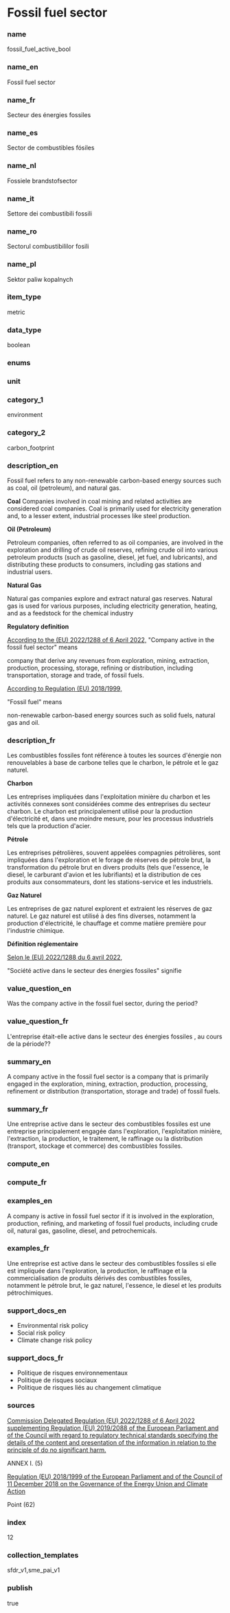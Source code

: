 # Fossil fuel sector

### name

fossil_fuel_active_bool

### name_en

Fossil fuel sector

### name_fr

Secteur des énergies fossiles

### name_es

Sector de combustibles fósiles

### name_nl

Fossiele brandstofsector

### name_it

Settore dei combustibili fossili

### name_ro

Sectorul combustibililor fosili

### name_pl

Sektor paliw kopalnych

### item_type

metric

### data_type

boolean

### enums



### unit



### category_1

environment

### category_2

carbon_footprint

### description_en

Fossil fuel refers to any non-renewable carbon-based
energy sources such as coal, oil (petroleum), and natural gas.


**Coal**
Companies involved in coal mining and related activities are considered coal
companies. Coal is primarily used for electricity generation and, to a lesser
extent, industrial processes like steel production.


**Oil (Petroleum)**   

Petroleum companies, often referred to as oil companies, are involved in the
exploration and drilling of crude oil reserves, refining crude oil into various
petroleum products (such as gasoline, diesel, jet fuel, and lubricants), and
distributing these products to consumers, including gas stations and industrial
users.


**Natural Gas**   

Natural gas companies explore and extract natural gas reserves. Natural gas is
used for various purposes, including electricity generation, heating, and as a
feedstock for the chemical industry


**Regulatory definition**  

[According to the (EU) 2022/1288 of 6 April 2022,](https://eur-lex.europa.eu/legal-content/EN/TXT/?uri=CELEX%3A02022R1288-20220725&qid=1678982393264) 
"Company active in the fossil fuel sector" means  

company that derive any revenues from exploration, mining, extraction,
production, processing, storage, refining or distribution, including
transportation, storage and trade, of fossil fuels.  

  

[According to Regulation (EU) 2018/1999,](https://eur-lex.europa.eu/legal-content/EN/TXT/?uri=CELEX%3A02018R1999-20210729)   


"Fossil fuel" means   

non-renewable carbon-based energy sources such as solid fuels, natural gas and oil.


### description_fr

Les combustibles fossiles font référence à toutes les
sources d'énergie non renouvelables à base de carbone telles que le charbon, le
pétrole et le gaz naturel.


**Charbon**  

Les entreprises impliquées dans l'exploitation minière du charbon et les
activités connexes sont considérées comme des entreprises du secteur charbon.
Le charbon est principalement utilisé pour la production d'électricité et, dans
une moindre mesure, pour les processus industriels tels que la production
d'acier.


**Pétrole**  

Les entreprises pétrolières, souvent appelées compagnies pétrolières, sont
impliquées dans l'exploration et le forage de réserves de pétrole brut, la
transformation du pétrole brut en divers produits (tels que l'essence, le
diesel, le carburant d'avion et les lubrifiants) et la distribution de ces
produits aux consommateurs, dont les stations-service et les industriels.


**Gaz Naturel**  

Les entreprises de gaz naturel explorent et extraient les réserves de gaz
naturel. Le gaz naturel est utilisé à des fins diverses, notamment la
production d'électricité, le chauffage et comme matière première pour
l'industrie chimique.


**Définition réglementaire**  

[Selon le (EU) 2022/1288 du 6 avril 2022,](https://eur-lex.europa.eu/legal-content/EN/TXT/?uri=CELEX%3A02022R1288-20220725&qid=1678982393264)   


"Société active dans le secteur des énergies fossiles" signifie  


### value_question_en


Was the company active in the fossil fuel sector, during the period?


### value_question_fr


L'entreprise était-elle active dans le secteur des énergies fossiles
, au cours de la période??


### summary_en

A company active in the fossil fuel sector is a company that
is primarily engaged in the exploration, mining, extraction, production,
processing, refinement or distribution (transportation, storage and trade) of
fossil fuels.

### summary_fr

Une entreprise active dans le secteur des combustibles
fossiles est une entreprise principalement engagée dans l'exploration,
l'exploitation minière, l'extraction, la production, le traitement, le
raffinage ou la distribution (transport, stockage et commerce) des combustibles
fossiles.

### compute_en



### compute_fr



### examples_en

A company is active in fossil fuel sector if it is involved
in the exploration, production, refining, and marketing of fossil fuel products,
including crude oil, natural gas, gasoline, diesel, and petrochemicals.

### examples_fr

Une entreprise est active dans le secteur des combustibles
fossiles si elle est impliquée dans l'exploration, la production, le raffinage
et la commercialisation de produits dérivés des combustibles fossiles,
notamment le pétrole brut, le gaz naturel, l'essence, le diesel et les
produits pétrochimiques.

### support_docs_en


* Environmental risk policy
* Social risk policy
* Climate change risk policy




### support_docs_fr


* Politique de risques environnementaux
* Politique de risques sociaux
* Politique de risques liés au changement climatique




### sources


[Commission Delegated Regulation (EU) 2022/1288 of 6 April 2022 supplementing
Regulation (EU) 2019/2088 of the European Parliament and of the Council with
regard to regulatory technical standards specifying the details of the
content and presentation of the information in relation to the principle of do
no significant harm.](https://eur-lex.europa.eu/legal-content/EN/TXT/?uri=CELEX%3A02022R1288-20220725&qid=1678982393264)  

ANNEX I. (5)  

  

[Regulation (EU) 2018/1999 of the European Parliament and of the Council of 11
December 2018 on the Governance of the Energy Union and Climate Action](https://eur-lex.europa.eu/legal-content/EN/TXT/?uri=CELEX%3A02018R1999-20210729)  

Point (62)
            
### index

12

### collection_templates

sfdr_v1,sme_pai_v1

### publish

true
